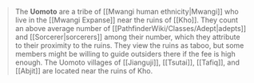 > The **Uomoto** are a tribe of [[Mwangi human ethnicity|Mwangi]] who live in the [[Mwangi Expanse]] near the ruins of [[Kho]].
> They count an above average number of [[PathfinderWiki/Classes/Adept|adepts]] and [[Sorcerer|sorcerers]] among their number, which they attribute to their proximity to the ruins. They view the ruins as taboo, but some members might be willing to guide outsiders there if the fee is high enough.
> The Uomoto villages of [[Jianguji]], [[Tsutai]], [[Tafiq]], and [[Abjit]] are located near the ruins of Kho.







